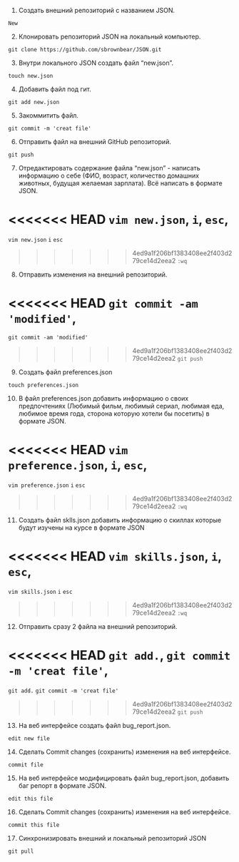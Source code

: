 1. Создать внешний репозиторий c названием JSON.

`New`

 2. Клонировать репозиторий JSON на локальный компьютер.

`git clone https://github.com/sbrownbear/JSON.git`

 3. Внутри локального JSON создать файл “new.json”.

`touch new.json`

 4. Добавить файл под гит.

`git add new.json`

 5. Закоммитить файл.

`git commit -m 'creat file'`

 6. Отправить файл на внешний GitHub репозиторий.

`git push`

 7. Отредактировать содержание файла “new.json” - написать информацию о себе (ФИО, возраст, количество домашних животных, будущая желаемая зарплата). Всё написать в 
формате JSON.

<<<<<<< HEAD
`vim new.json`, 
`i`,
`esc`,
=======
`vim new.json`
`i`
`esc`
>>>>>>> 4ed9a1f206bf1383408ee2f403d279ce14d2eea2
`:wq`

 8. Отправить изменения на внешний репозиторий.

<<<<<<< HEAD
`git commit -am 'modified'`,
=======
`git commit -am 'modified'`
>>>>>>> 4ed9a1f206bf1383408ee2f403d279ce14d2eea2
`git push`

 9. Создать файл preferences.json

`touch preferences.json`

 10. В файл preferences.json добавить информацию о своих предпочтениях (Любимый фильм, любимый сериал, любимая еда, любимое время года, сторона которую хотели бы посетить) в формате JSON.

<<<<<<< HEAD
`vim preference.json`,
`i`,
`esc`,
=======
`vim preference.json`
`i`
`esc`
>>>>>>> 4ed9a1f206bf1383408ee2f403d279ce14d2eea2
`:wq`

 11. Создать файл sklls.json добавить информацию о скиллах которые будут изучены на курсе в формате JSON

<<<<<<< HEAD
`vim skills.json`,
`i`,
`esc`,
=======
`vim skills.json`
`i`
`esc`
>>>>>>> 4ed9a1f206bf1383408ee2f403d279ce14d2eea2
`:wq`

 12. Отправить сразу 2 файла на внешний репозиторий.

<<<<<<< HEAD
`git add.`,
`git commit -m 'creat file'`,
=======
`git add.`
`git commit -m 'creat file'`
>>>>>>> 4ed9a1f206bf1383408ee2f403d279ce14d2eea2
`git push`

 13. На веб интерфейсе создать файл bug_report.json.

`edit new file`

 14. Сделать Commit changes (сохранить) изменения на веб интерфейсе.

`commit file`

 15. На веб интерфейсе модифицировать файл bug_report.json, добавить баг репорт в формате JSON.

`edit this file`

 16. Сделать Commit changes (сохранить) изменения на веб интерфейсе.

`commit this file`

 17. Синхронизировать внешний и локальный репозиторий JSON

`git pull`
